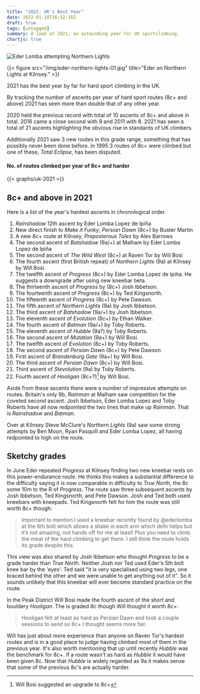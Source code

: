 ```yaml
---
title: "2021: UK's Best Year"
date: 2022-01-18T16:52:38Z
draft: true
tags: [untagged]
summary: A look at 2021, an astounding year for UK sportclimbing.
chartjs: true
---
```


![Eder Lomba attempting Northern Lights](./img/eder-northern-lights-01.jpg)

{{< figure src="/img/eder-northern-lights-01.jpg" title="Eder on Northern Lights at Kilnsey." >}}


2021 has the best year by far for hard sport climbing in the UK. 

By tracking the number of ascents per year of hard sport routes (8c+ and above) 2021 has seen more than double that of any other year.

2020 held the previous record with total of 10 ascents of 8c+ and above in total. 2016 came a close second with 9 and 2011 with 8. 2021 has seen a total of 21 ascents highlighting the obvious rise in standards of UK climbers.

Additionally 2021 saw 3 new routes in this grade range, something that has possibly never been done before. In 1995 3 routes of 8c+ were climbed but one of these, *Total Eclipse*, has been disputed.


#### No. of routes climbed per year of 8c+ and harder
{{< graphs/uk-2021 >}}




## 8c+ and above in 2021

Here is a list of the year's hardest ascents in chronological order.

1. *Rainshadow* 12th ascent by Eder Lomba Lopez de Ipiña
2. New direct finish to *Make it Funky*, *Persian Dawn* (8c+) by Buster Martin
3. A new 8c+ route at Kilnsey, *Preposterous Tales* by Alex Barrows
4. The second ascent of *Batshadow* (9a/+) at Malham by Eder Lomba Lopez de Ipiña
5. The second ascent of *The Wild West* (8c+) at Raven Tor by Will Bosi
6. The fourth ascent (first British repeat) of *Northern Lights* (9a) at Kilnsey by Will Bosi.
7. The twelfth ascent of *Progress* (8c+) by Eder Lomba Lopez de Ipiña. He suggests a downgrade after using new kneebar beta.
8. The thirteenth ascent of *Progress* by (8c+) Josh Ibbetson.
9. The fourteenth ascent of *Progress* (8c+) by Ted Kingsnorth.
10. The fifteenth ascent of *Progress* (8c+) by Pete Dawson.
11. The fifth ascent of *Northern Lights* (9a) by Josh Ibbetson.
12. The third ascent of *Batshadow* (9a/+) by Josh Ibbetson.
13. The eleventh ascent of *Evolution* (8c+) by Ethan Walker.
14. The fourth ascent of *Batman* (9a/+) by Toby Roberts.
15. The eleventh ascent of *Hubble* (9a?) by Toby Roberts.
16. The second ascent of *Mutation* (9a+) by Will Bosi.
17. The twelfth ascent of *Evolution* (8c+) by Toby Roberts.
18. The second ascent of *Persian Dawn* (8c+) by Pete Dawson
19. First ascent of *Brandenburg Gate* (9a+) by Will Bosi.
20. The third ascent of *Persian Dawn* (8c+) by Will Bosi.
21. Third ascent of *Stevolution* (9a) by Toby Roberts.
22. Fourth ascent of *Hooligan* (8c+?)[^2] by Will Bosi. 




Aside from these ascents there were a number of impressive attempts on routes. Britain's only 9b, *Rainman* at Malham saw competition for the coveted second ascent. Josh Ibbetson, Eder Lomba Lopez and Toby Roberts have all now redpointed the two lines that make up *Rainman*. That is *Rainshadow* and *Batman*.

Over at Kilnsey Steve McClure's *Northern Lights* (9a) saw some strong attempts by Ben Moon, Ryan Pasquill and  Eder Lomba Lopez, all having redpointed to high on the route.



## Sketchy grades

In June Eder repeated *Progress* at Kilnsey finding two new kneebar rests on this power-endurance route. He thinks this makes a substantial difference to the difficulty saying it is now comparable in difficulty to *True North*, the 8c some 10m to the R of *Progress*. The route saw three subsequent ascents by Josh Ibbetson, Ted Kingsnorth, and Pete Dawson. Josh and Ted both used kneebars with kneepads. Ted Kingsnorth felt for him the route was still worth 8c+ though:

> Important to mention I used a kneebar recently found by @ederlomba at the 6th bolt which allows a shake in each arm which defo helps but it’s not amazing, not hands off for me at least! Plus you need to climb the meat of the hard climbing to get there. I still think the route holds its grade despite this.

This view was also shared by Josh Ibbetson who thought *Progress* to be a grade harder than *True North*. Neither Josh nor Ted used Eder's 5th bolt knee bar by the 'eyes'. Ted said "it is very specialised using two legs, one braced behind the other and we were unable to get anything out of it". So it sounds unlikely that this kneebar will ever become standard practice on the route.

In the Peak District Will Bosi made the fourth ascent of the short and bouldery *Hooligan*. The is graded 8c though Will thought it worth 8c+:

> Hooligan felt at least as hard as Persian Dawn and took a couple sessions to send so 8c+ I thought seems more fair.

Will has just about more experience than anyone on  Raven Tor's hardest routes and is in a good place to judge having climbed most of them in the previous year. It's also worth mentioning that up until recently *Hubble* was the benchmark for 8c+. If a route wasn't as hard as *Hubble* it would have been given 8c. Now that *Hubble* is widely regarded as 9a it makes sense that some of the previous 8c's are actually harder.


[^2]: Will Bosi suggested an upgrade to 8c+
